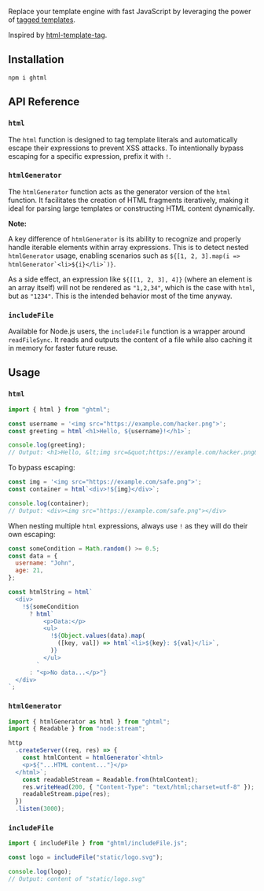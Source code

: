 Replace your template engine with fast JavaScript by leveraging the power of [tagged templates](https://developer.mozilla.org/en-US/docs/Web/JavaScript/Reference/Template_literals#tagged_templates).

Inspired by [html-template-tag](https://github.com/AntonioVdlC/html-template-tag).

## Installation

```shell
npm i ghtml
```

## API Reference

### `html`

The `html` function is designed to tag template literals and automatically escape their expressions to prevent XSS attacks. To intentionally bypass escaping for a specific expression, prefix it with `!`.

### `htmlGenerator`

The `htmlGenerator` function acts as the generator version of the `html` function. It facilitates the creation of HTML fragments iteratively, making it ideal for parsing large templates or constructing HTML content dynamically.

**Note:**

A key difference of `htmlGenerator` is its ability to recognize and properly handle iterable elements within array expressions. This is to detect nested `htmlGenerator` usage, enabling scenarios such as ``${[1, 2, 3].map(i => htmlGenerator`<li>${i}</li>`)}``.

As a side effect, an expression like `${[[1, 2, 3], 4]}` (where an element is an array itself) will not be rendered as `"1,2,34"`, which is the case with `html`, but as `"1234"`. This is the intended behavior most of the time anyway.

### `includeFile`

Available for Node.js users, the `includeFile` function is a wrapper around `readFileSync`. It reads and outputs the content of a file while also caching it in memory for faster future reuse.

## Usage

### `html`

```js
import { html } from "ghtml";

const username = '<img src="https://example.com/hacker.png">';
const greeting = html`<h1>Hello, ${username}!</h1>`;

console.log(greeting);
// Output: <h1>Hello, &lt;img src=&quot;https://example.com/hacker.png&quot;&gt;</h1>
```

To bypass escaping:

```js
const img = '<img src="https://example.com/safe.png">';
const container = html`<div>!${img}</div>`;

console.log(container);
// Output: <div><img src="https://example.com/safe.png"></div>
```

When nesting multiple `html` expressions, always use `!` as they will do their own escaping:

```js
const someCondition = Math.random() >= 0.5;
const data = {
  username: "John",
  age: 21,
};

const htmlString = html`
  <div>
    !${someCondition
      ? html`
          <p>Data:</p>
          <ul>
            !${Object.values(data).map(
              ([key, val]) => html`<li>${key}: ${val}</li>`,
            )}
          </ul>
        `
      : "<p>No data...</p>"}
  </div>
`;
```

### `htmlGenerator`

```js
import { htmlGenerator as html } from "ghtml";
import { Readable } from "node:stream";

http
  .createServer((req, res) => {
    const htmlContent = htmlGenerator`<html>
    <p>${"...HTML content..."}</p>
  </html>`;
    const readableStream = Readable.from(htmlContent);
    res.writeHead(200, { "Content-Type": "text/html;charset=utf-8" });
    readableStream.pipe(res);
  })
  .listen(3000);
```

### `includeFile`

```js
import { includeFile } from "ghtml/includeFile.js";

const logo = includeFile("static/logo.svg");

console.log(logo);
// Output: content of "static/logo.svg"
```
